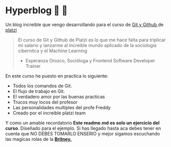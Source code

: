 # Hyperblog :purple_heart: 💜
Un blog  increible que vengo desarrollando para el curso de  [Git y Github ](http://https://platzi.com/clases/git-github/ "Git y Github ")de [platzi](https://platzi.com "platzi")

>El curso de Git y Github de Platzi es lo que me hace falta para triplicar mi salario y lanzarme al increible mundo aplicado de la sociologia cibernitca  y el Machine Learning
> - Esperanza Orozco, Socióloga y  Frontend Software Developer Trainer

En este curso he puesto en practica lo siguiente:
- Todos los comandos de Git.
- El flujo de trabajo en Git.
- El verdadero amor por las buenas practicas
- Trucos muy locos del profesor 
- Las personalidades multiples del profe Freddy
- Creado por el increible platzi team

Y como un amable recordatorio **Este readme.md es solo un ejercicio del curso**. Diseñado para el ejemplo. Si has llegado hasta aca debes tener en cuenta que NO DEBES TOMARLO ENSERIO  y mejor sigamos escuchando las magicas rolas de la **[Britney.](https://www.youtube.com/watch?v=rMqayQ-U74s "Britney.")**
